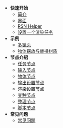 + **快速开始**
    + [简介](/zh-cn/Intro.md)
    + [界面](/zh-cn/Interface.md)
    + [RSN Helper](/zh-cn/RSN_Helper.md)
    + [设置一个渲染任务](/zh-cn/SetUpTask.md)
+ **示例**
    + [多镜头](/zh-cn/Example1.md)
    + [物体摆放与替换材质](/zh-cn/Example2.md)
+ **节点介绍**
    + [任务节点](/zh-cn/NodeTask)	
    + [输入节点](/zh-cn/NodeInput)
    + [物体节点](/zh-cn/NodeObject)
    + [输出设置节点](/zh-cn/NodeOutput)
    + [渲染设置节点](/zh-cn/NodeRender)
    + [变种节点](/zh-cn/NodeVariants)
    + [整理节点](/zh-cn/NodeLayout)
    + [脚本节点](/zh-cn/NodeScripts)
+ **常见问题**
    + [常见问题](/zh-cn/FAQ.md)
